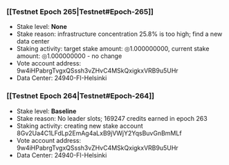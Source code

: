 ### [[Testnet Epoch 265|Testnet#Epoch-265]]
* Stake level: **None**
* Stake reason: infrastructure concentration 25.8% is too high; find a new data center
* Staking activity: target stake amount: ◎1.000000000, current stake amount: ◎1.000000000 - no change
* Vote account address: 9w4iHPabrgTvgxQSssh3vZHvC4MSkQxigkxVRB9u5UHr
* Data Center: 24940-FI-Helsinki
### [[Testnet Epoch 264|Testnet#Epoch-264]]
* Stake level: **Baseline**
* Stake reason: No leader slots; 169247 credits earned in epoch 263
* Staking activity: creating new stake account 8Gv2Ua4C1LFdLp2EmAg4aLxB9jVWjY2YqsBuvGnBmMLf
* Vote account address: 9w4iHPabrgTvgxQSssh3vZHvC4MSkQxigkxVRB9u5UHr
* Data Center: 24940-FI-Helsinki